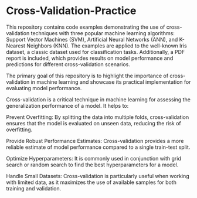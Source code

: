 # Cross-Validation-Practice

This repository contains code examples demonstrating the use of cross-validation techniques with three popular machine learning algorithms: Support Vector Machines (SVM), Artificial Neural Networks (ANN), and K-Nearest Neighbors (KNN). The examples are applied to the well-known Iris dataset, a classic dataset used for classification tasks. Additionally, a PDF report is included, which provides results on model performance and predictions for different cross-validation scenarios.

The primary goal of this repository is to highlight the importance of cross-validation in machine learning and showcase its practical implementation for evaluating model performance.

Cross-validation is a critical technique in machine learning for assessing the generalization performance of a model. It helps to:

Prevent Overfitting: By splitting the data into multiple folds, cross-validation ensures that the model is evaluated on unseen data, reducing the risk of overfitting.

Provide Robust Performance Estimates: Cross-validation provides a more reliable estimate of model performance compared to a single train-test split.

Optimize Hyperparameters: It is commonly used in conjunction with grid search or random search to find the best hyperparameters for a model.

Handle Small Datasets: Cross-validation is particularly useful when working with limited data, as it maximizes the use of available samples for both training and validation.
